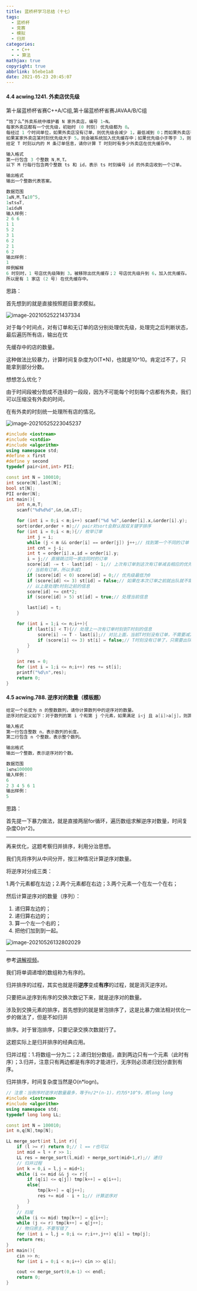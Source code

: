 ```yaml
---
title: 蓝桥杯学习总结（十七）
tags:
  - 蓝桥杯
  - 竞赛
  - 模拟
  - 归并
categories:
  - - C++
  - - 算法
mathjax: true
copyright: true
abbrlink: b5ebe1a8
date: 2021-05-23 20:45:07
---
```


#### 4.4 acwing.1241. 外卖店优先级

第十届蓝桥杯省赛C++A/C组,第十届蓝桥杯省赛JAVAA/B/C组

<!--more-->

```C++
“饱了么”外卖系统中维护着 N 家外卖店，编号 1∼N。
每家外卖店都有一个优先级，初始时 (0 时刻) 优先级都为 0。
每经过 1 个时间单位，如果外卖店没有订单，则优先级会减少 1，最低减到 0；而如果外卖店有订单，则优先级不减反加，每有一单优先级加 2。
如果某家外卖店某时刻优先级大于 5，则会被系统加入优先缓存中；如果优先级小于等于 3，则会被清除出优先缓存。
给定 T 时刻以内的 M 条订单信息，请你计算 T 时刻时有多少外卖店在优先缓存中。

输入格式
第一行包含 3 个整数 N,M,T。
以下 M 行每行包含两个整数 ts 和 id，表示 ts 时刻编号 id 的外卖店收到一个订单。

输出格式
输出一个整数代表答案。

数据范围
1≤N,M,T≤10^5,
1≤ts≤T,
1≤id≤N
输入样例：
2 6 6
1 1
5 2
3 1
6 2
2 1
6 2
输出样例：
1
样例解释
6 时刻时，1 号店优先级降到 3，被移除出优先缓存；2 号店优先级升到 6，加入优先缓存。
所以是有 1 家店 (2 号) 在优先缓存中。
```

思路：

首先想到的就是直接按照题目要求模拟。

![image-20210525221437334](https://gitee.com/grant1499/blog-pic/raw/master/img/202110231924727.png)

对于每个时间点，对有订单和无订单的店分别处理优先级，处理完之后判断状态，最后遍历所有店，输出在优

先缓存中的店的数量。

这种做法比较暴力，计算时间复杂度为O(T*N)，也就是10^10。肯定过不了，只能拿到部分分数。

想想怎么优化？

由于时间段被分割成不连续的一段段，因为不可能每个时刻每个店都有外卖，我们可以压缩没有外卖的时间，

在有外卖的时刻统一处理所有店的情况。

![image-20210525223045237](https://gitee.com/grant1499/blog-pic/raw/master/img/202110231924747.png)

```C++
#include <iostream>
#include <cstdio>
#include <algorithm>
using namespace std;
#define x first
#define y second
typedef pair<int,int> PII;

const int N = 100010;
int score[N],last[N];
bool st[N];
PII order[N];
int main(){
    int n,m,T;
    scanf("%d%d%d",&n,&m,&T);

    for (int i = 0;i < m;i++) scanf("%d %d",&order[i].x,&order[i].y);
    sort(order,order + m);// pair对sort会默认按双关键字排序
    for (int i = 0;i < m;){// 枚举订单
        int j = i;
        while (j < m && order[i] == order[j]) j++;// 找到第一个不同的订单
        int cnt = j-i;
        int t = order[i].x,id = order[i].y;
        i = j;// 直接跳过同一家店同时的订单
        score[id] -= t - last[id] - 1;// 上次有订单到这次有订单减去相应的优先级
        // 当前有订单，所以多减1
        if (score[id] < 0) score[id] = 0;// 优先级最低为0
        if (score[id] <= 3) st[id] = false;// 如果在本次订单之前就出队就不需要在处理当前订单了
		// 以上是处理t时刻之前的信息
        score[id] += cnt*2;
        if (score[id] > 5) st[id] = true;// 处理当前信息

        last[id] = t;
    }

    for (int i = 1;i <= n;i++){
        if (last[i] < T){// 处理上一次有订单时刻到T时刻的信息
            score[i] -= T - last[i];// 对比上面，当前T时刻没有订单，不需要减1
            if (score[i] <= 3) st[i] = false;// T时刻没有订单了，只需要出队，不需要入队
        }
    }

    int res = 0;
    for (int i = 1;i <= n;i++) res += st[i];
    printf("%d\n",res);
    return 0;
}
```

#### 4.5 acwing.788. 逆序对的数量（模板题）

```C++
给定一个长度为 n 的整数数列，请你计算数列中的逆序对的数量。
逆序对的定义如下：对于数列的第 i 个和第 j 个元素，如果满足 i<j 且 a[i]>a[j]，则其为一个逆序对；否则不是。

输入格式
第一行包含整数 n，表示数列的长度。
第二行包含 n 个整数，表示整个数列。

输出格式
输出一个整数，表示逆序对的个数。

数据范围
1≤n≤100000
输入样例：
6
2 3 4 5 6 1
输出样例：
5
```

思路：

首先提一下暴力做法，就是直接两层for循环，遍历数组求解逆序对数量，时间复杂度O(n^2)。

---

再来优化，这题考察归并排序，利用分治思想。

我们先将序列从中间分开，按三种情况计算逆序对数量。

将逆序对分成三类：

1.两个元素都在左边；2.两个元素都在右边；3.两个元素一个在左一个在右；

然后计算逆序对的数量（序列）：
1. 递归算左边的；
2. 递归算右边的；
3. 算一个左一个右的；
4. 把他们加到到一起。

![image-20210526132802029](https://gitee.com/grant1499/blog-pic/raw/master/img/202110231924763.png)

---

参考[讲解视频](https://www.bilibili.com/video/BV1Hv41167ft?share_source=copy_web)。

我们将单调递增的数组称为有序的。

归并排序的过程，其实也就是将**逆序**变成**有序**的过程，就是消灭逆序对。

只要把从逆序到有序的交换次数记下来，就是逆序对的数量。

涉及到交换元素的排序，首先想到的就是冒泡排序了，这是比暴力做法相对优化一步的做法了，但是不如归并

排序。对于冒泡排序，只要记录交换次数就行了。

这题实际上是归并排序的经典应用。

归并过程：1.将数组一分为二；2.递归划分数组，直到两边只有一个元素（此时有序）；3.归并，注意只有两边都是有序的才能进行，无序则必须递归划分直到有序。

归并排序，时间复杂度当然是O(n*logn)。

```C++
// 注意：当倒序时逆序对数量最多，等于n/2*(n-1)，约为5*10^9，用long long
#include <iostream>
#include <algorithm>
using namespace std;
typedef long long LL;

const int N = 100010;
int n,q[N],tmp[N];

LL merge_sort(int l,int r){
    if (l >= r) return 0;// l == r也可以
    int mid = l + r >> 1;
    LL res = merge_sort(l,mid) + merge_sort(mid+1,r);// 递归
    // 归并过程
    int k = 0,i = l,j = mid+1;
    while (i <= mid && j <= r){
        if (q[i] <= q[j]) tmp[k++] = q[i++];
        else{
            tmp[k++] = q[j++];
            res += mid - i + 1;// 计算逆序对
        }
    }
    // 扫尾
    while (i <= mid) tmp[k++] = q[i++];
    while (j <= r) tmp[k++] = q[j++];
    // 物归原主，不要写错了
    for (int i = l,j = 0;i <= r;i++,j++) q[i] = tmp[j];
    return res;
}
int main(){
    cin >> n;
    for (int i = 0;i < n;i++) cin >> q[i];

    cout << merge_sort(0,n-1) << endl;
    return 0;
}
```

